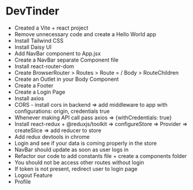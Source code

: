 # DevTinder

- Created a Vite + react project
- Remove unnecessary code and create a Hello World app
- Install Tailwind CSS
- Install Daisy UI
- Add NavBar component to App.jsx
- Create a NavBar separate Component file
- Install react-router-dom
- Create BrowserRouter > Routes > Route = / Body > RouteChildren
- Create an Outlet in your Body Component
- Create a Footer
- Create a Login Page
- Install axios
- CORS - install cors in backend => add middleware to app with configurations: origin, credentials true
- Whenever making API call pass axios => {withCredentials: true}
- Install react-redux + @reduxjs/toolkit => configureStore => Provider => createSlice => add reducer to store
- Add redux devtools in chrome
- Login and see if your data is coming properly in the store
- NavBar should update as soon as user logs in
- Refactor our code to add constants file + create a components folder
- You should not be access other routes without login
- If token is not present, redirect user to login page
- Logout Feature
- Profile
